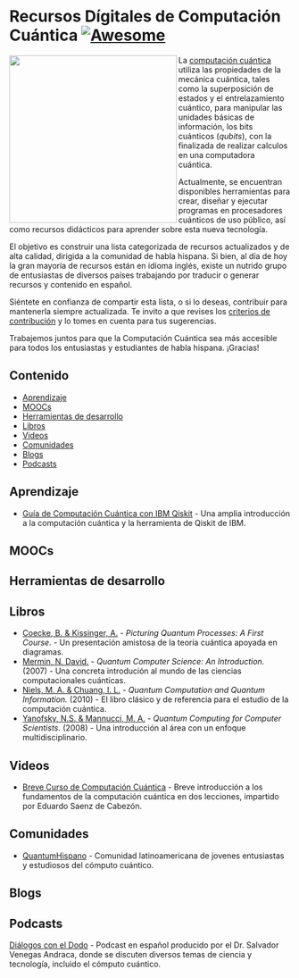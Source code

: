 # Recursos Dígitales de Computación Cuántica [![Awesome](https://awesome.re/badge.svg)](https://awesome.re)

[<img src="https://www.datocms-assets.com/5203/1534934969-blochspphere.jpg" align="left" width="300">](https://es.wikipedia.org/wiki/Superposición_cuántica)

La [computación cuántica](https://es.wikipedia.org/wiki/Computación_cuántica) utiliza las propiedades de la mecánica cuántica, tales como la superposición de estados y el entrelazamiento cuántico, para manipular las unidades básicas de información, los bits cuánticos (*qubits*), con la finalizada de realizar calculos en una computadora cuántica. 

Actualmente, se encuentran disponibles herramientas para crear, diseñar y ejecutar programas en procesadores cuánticos de uso público, así como  recursos didácticos para aprender sobre esta nueva tecnología. 

El objetivo es construir una lista categorizada de recursos actualizados y de alta calidad, dirigida a la comunidad de habla hispana.  Si bien, al día de hoy la gran mayoría de recursos están en idioma inglés, existe un nutrido grupo de entusiastas de diversos países trabajando por traducir o generar recursos  y contenido en español.

Siéntete en confianza de compartir esta lista, o si lo deseas, contribuir para mantenerla siempre actualizada. Te invito a que revises los [criterios de contribución](https://github.com/QuantumHispano/awesome-computacion-cuantica/blob/master/CONTRIBUTING.md) y lo tomes en cuenta para tus sugerencias.

Trabajemos juntos para que la Computación Cuántica sea más accesible para todos los entusiastas y estudiantes de habla hispana. ¡Gracias!

## Contenido

- [Aprendizaje](#aprendizaje)
- [MOOCs](#moocs)
- [Herramientas de desarrollo](#herramientas-de-desarrollo)
- [Libros](#libros)
- [Videos](#videos)
- [Comunidades](#comunidades)
- [Blogs](#blogs)
- [Podcasts](#podcasts)

## Aprendizaje

- [Guía de Computación Cuántica con IBM Qiskit](https://qiskit.org/textbook/preface.html) - Una amplia introducción a la computación cuántica y la herramienta de Qiskit de IBM.

## MOOCs

## Herramientas de desarrollo

## Libros

- [Coecke, B. & Kissinger, A.](https://libgen.is/book/index.php?md5=DC5B62909A51DCBF6AC0A518241D9A7B) - *Picturing Quantum Processes: A First Course.* - Un presentación amistosa de la teoría cuántica apoyada en diagramas.
- [Mermin, N. David.](https://libgen.is/book/index.php?md5=E08506227D9540AC05AD480223D1B7BF) - *Quantum Computer Science: An Introduction.* (2007) - Una concreta introdución al mundo de las ciencias computacionales cuánticas.
- [Niels, M. A. & Chuang, I. L.](https://libgen.is/book/index.php?md5=FDF565E18B757F8D4CA563AEFE6FBE17) - *Quantum Computation and Quantum Information.* (2010) - El libro clásico y de referencia para el estudio de la computación cuántica.
- [Yanofsky, N.S. & Mannucci, M. A.](https://libgen.is/book/index.php?md5=E7617DAB8DF0C879C757974B1E5E1A29) - *Quantum Computing for Computer Scientists.* (2008) - Una introducción al área con un enfoque multidisciplinario.


## Videos

- [Breve Curso de Computación Cuántica](https://www.youtube.com/watch?v=KKwjeJzKezw) - Breve introducción a los fundamentos de la computación cuántica en dos lecciones, impartido por Eduardo Saenz de Cabezón.

## Comunidades

- [QuantumHispano](https://www.facebook.com/groups/291702898702788/) - Comunidad latinoamericana de jovenes entusiastas y estudiosos del cómputo cuántico.

## Blogs

## Podcasts

[Diálogos con el Dodo](https://www.mixcloud.com/SalvadorVenAnd/) - Podcast en español producido por el Dr. Salvador Venegas Andraca, donde se discuten diversos temas de ciencia y tecnología, incluido el cómputo cuántico.
